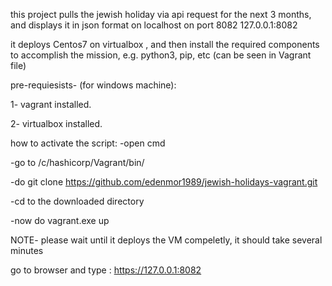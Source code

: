 this project pulls the jewish holiday via api request for the next 3 months, and displays it in json format on localhost on port 8082 127.0.0.1:8082


it deploys Centos7 on virtualbox , and then install the required components to accomplish the mission, e.g. python3, pip, etc (can be seen in Vagrant file)

pre-requiesists- (for windows machine):

1- vagrant installed. 

2- virtualbox installed. 

how to activate the script:
-open cmd 

-go to /c/hashicorp/Vagrant/bin/

-do git clone https://github.com/edenmor1989/jewish-holidays-vagrant.git

-cd to the downloaded directory

-now do vagrant.exe up

NOTE- please wait until it deploys the VM compeletly, it should take several minutes

go to browser and type : https://127.0.0.1:8082
